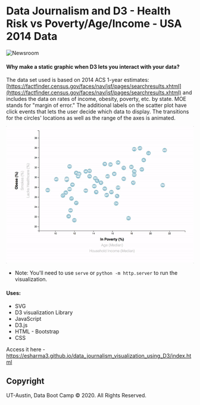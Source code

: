 # Data Journalism and D3 - Health Risk vs Poverty/Age/Income - USA 2014 Data

![Newsroom](https://media.giphy.com/media/v2xIous7mnEYg/giphy.gif)

#### Why make a static graphic when D3 lets you interact with your data?
The data set used is based on 2014 ACS 1-year estimates: [https://factfinder.census.gov/faces/nav/jsf/pages/searchresults.xhtml](https://factfinder.census.gov/faces/nav/jsf/pages/searchresults.xhtml) and includes the data on rates of income, obesity, poverty, etc. by state. MOE stands for "margin of error."
The additional labels on the scatter plot have click events that lets the user decide which data to display. The transitions for the circles' locations as well as the range of the axes is animated. 

![7-animated-scatter](images/7-animated-scatter.gif)

* Note: You'll need to use `serve` or `python -m http.server` to run the visualization.

#### Uses:
* SVG
* D3 visualization Library
* JavaScript
* D3.js
* HTML - Bootstrap
* CSS

Access it here - https://esharma3.github.io/data_journalism_visualization_using_D3/index.html

## Copyright

UT-Austin, Data Boot Camp © 2020. All Rights Reserved.
